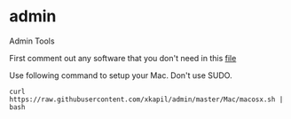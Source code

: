 admin
=====

Admin Tools

First comment out any software that you don't need in this [file](Mac/macosx.sh)

Use following command to setup your Mac. Don't use SUDO.

    curl https://raw.githubusercontent.com/xkapil/admin/master/Mac/macosx.sh | bash
